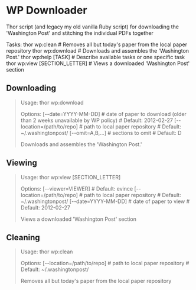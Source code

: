 WP Downloader
=============

Thor script (and legacy my old vanilla Ruby script) for downloading the 'Washington Post' and stitching the individual PDFs together

Tasks:
  thor wp:clean                  # Removes all but today's paper from the local paper repository
  thor wp:download               # Downloads and assembles the 'Washington Post.'
  thor wp:help [TASK]            # Describe available tasks or one specific task
  thor wp:view [SECTION_LETTER]  # Views a downloaded 'Washington Post' section

Downloading
-----------

> Usage:
>   thor wp:download
> 
> Options:
>   [--date=YYYY-MM-DD]         # date of paper to download (older than 2 weeks unavailable by WP policy)
>                               # Default: 2012-02-27
>   [--location=/path/to/repo]  # path to local paper repository
>                               # Default: ~/.washingtonpost/
>   [--omit=A,B,...]            # sections to omit
>                               # Default: D
> 
> Downloads and assembles the 'Washington Post.'

Viewing
-------

> Usage:
>   thor wp:view [SECTION_LETTER]
> 
> Options:
>   [--viewer=VIEWER]
>                               # Default: evince
>   [--location=/path/to/repo]  # path to local paper repository
>                               # Default: ~/.washingtonpost/
>   [--date=YYYY-MM-DD]         # date of paper to view
>                               # Default: 2012-02-27
> 
> Views a downloaded 'Washington Post' section

Cleaning
--------

> Usage:
>   thor wp:clean
> 
> Options:
>   [--location=/path/to/repo]  # path to local paper repository
>                               # Default: ~/.washingtonpost/
> 
> Removes all but today's paper from the local paper repository

